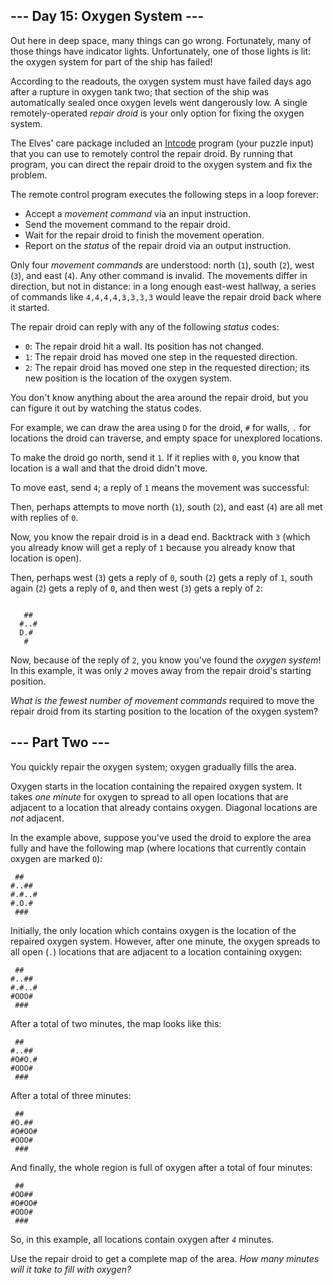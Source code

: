 <article class="day-desc"><h2>--- Day 15: Oxygen System ---</h2><p>Out here in deep space, many things can go wrong. Fortunately, many of those things have <span title="Which indicator lights indicate when the indicator lights have failed?">indicator lights</span>. Unfortunately, one of those lights is lit: the oxygen system for part of the ship has failed!</p>
<p>According to the readouts, the oxygen system must have failed days ago after a rupture in oxygen tank two; that section of the ship was automatically sealed once oxygen levels went dangerously low. A single remotely-operated <em>repair droid</em> is your only option for fixing the oxygen system.</p>
<p>The Elves' care package included an <a href="9">Intcode</a> program (your puzzle input) that you can use to remotely control the repair droid. By running that program, you can direct the repair droid to the oxygen system and fix the problem.</p>
<p>The remote control program executes the following steps in a loop forever:</p>
<ul>
<li>Accept a <em>movement command</em> via an input instruction.</li>
<li>Send the movement command to the repair droid.</li>
<li>Wait for the repair droid to finish the movement operation.</li>
<li>Report on the <em>status</em> of the repair droid via an output instruction.</li>
</ul>
<p>Only four <em>movement commands</em> are understood: north (<code>1</code>), south (<code>2</code>), west (<code>3</code>), and east (<code>4</code>). Any other command is invalid. The movements differ in direction, but not in distance: in a long enough east-west hallway, a series of commands like <code>4,4,4,4,3,3,3,3</code> would leave the repair droid back where it started.</p>
<p>The repair droid can reply with any of the following <em>status</em> codes:</p>
<ul>
<li><code>0</code>: The repair droid hit a wall. Its position has not changed.</li>
<li><code>1</code>: The repair droid has moved one step in the requested direction.</li>
<li><code>2</code>: The repair droid has moved one step in the requested direction; its new position is the location of the oxygen system.</li>
</ul>
<p>You don't know anything about the area around the repair droid, but you can figure it out by watching the status codes.</p>
<p>For example, we can draw the area using <code>D</code> for the droid, <code>#</code> for walls, <code>.</code> for locations the droid can traverse, and empty space for unexplored locations.

<p>To make the droid go north, send it <code>1</code>. If it replies with <code>0</code>, you know that location is a wall and that the droid didn't move.

<p>To move east, send <code>4</code>; a reply of <code>1</code> means the movement was successful:</p>


<p>Then, perhaps attempts to move north (<code>1</code>), south (<code>2</code>), and east (<code>4</code>) are all met with replies of <code>0</code>.

<p>Now, you know the repair droid is in a dead end. Backtrack with <code>3</code> (which you already know will get a reply of <code>1</code> because you already know that location is open).</p>

<p>Then, perhaps west (<code>3</code>) gets a reply of <code>0</code>, south (<code>2</code>) gets a reply of <code>1</code>, south again (<code>2</code>) gets a reply of <code>0</code>, and then west (<code>3</code>) gets a reply of <code>2</code>:</p>
<pre><code>      
   ##
  #..#
  D.#
   #  
</code></pre>
<p>Now, because of the reply of <code>2</code>, you know you've found the <em>oxygen system</em>! In this example, it was only <code><em>2</em></code> moves away from the repair droid's starting position.</p>
<p><em>What is the fewest number of movement commands</em> required to move the repair droid from its starting position to the location of the oxygen system?</p>
</article>

<article class="day-desc"><h2 id="part2">--- Part Two ---</h2><p>You quickly repair the oxygen system; oxygen gradually fills the area.</p>
<p>Oxygen starts in the location containing the repaired oxygen system. It takes <em>one minute</em> for oxygen to spread to all open locations that are adjacent to a location that already contains oxygen. Diagonal locations are <em>not</em> adjacent.</p>
<p>In the example above, suppose you've used the droid to explore the area fully and have the following map (where locations that currently contain oxygen are marked <code>O</code>):</p>
<pre><code> ##   
#..##
#.#..#
#.O.#
 ###  
</code></pre>
<p>Initially, the only location which contains oxygen is the location of the repaired oxygen system.  However, after one minute, the oxygen spreads to all open (<code>.</code>) locations that are adjacent to a location containing oxygen:</p>
<pre><code> ##   
#..##
#.#..#
#OOO#
 ###  
</code></pre>
<p>After a total of two minutes, the map looks like this:</p>
<pre><code> ##   
#..##
#O#O.#
#OOO#
 ###  
</code></pre>
<p>After a total of three minutes:</p>
<pre><code> ##   
#O.##
#O#OO#
#OOO#
 ###  
</code></pre>
<p>And finally, the whole region is full of oxygen after a total of four minutes:</p>
<pre><code> ##   
#OO##
#O#OO#
#OOO#
 ###  
</code></pre>
<p>So, in this example, all locations contain oxygen after <code><em>4</em></code> minutes.</p>
<p>Use the repair droid to get a complete map of the area. <em>How many minutes will it take to fill with oxygen?</em></p>
</article>
